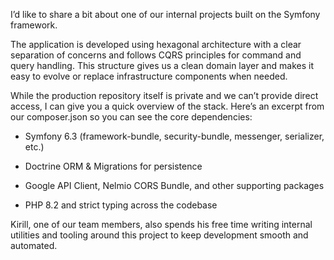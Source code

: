 I’d like to share a bit about one of our internal projects built on the Symfony framework.

The application is developed using hexagonal architecture with a clear separation of concerns and follows CQRS principles for command and query handling. This structure gives us a clean domain layer and makes it easy to evolve or replace infrastructure components when needed.

While the production repository itself is private and we can’t provide direct access, I can give you a quick overview of the stack. Here’s an excerpt from our composer.json so you can see the core dependencies:

- Symfony 6.3 (framework-bundle, security-bundle, messenger, serializer, etc.)

- Doctrine ORM & Migrations for persistence

- Google API Client, Nelmio CORS Bundle, and other supporting packages

- PHP 8.2 and strict typing across the codebase

Kirill, one of our team members, also spends his free time writing internal utilities and tooling around this project to keep development smooth and automated.